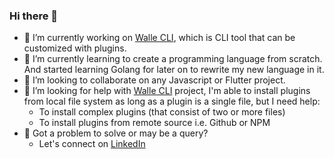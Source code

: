### Hi there 👋

<!--
**Abdullah-yasir/Abdullah-yasir** is a ✨ _special_ ✨ repository because its `README.md` (this file) appears on your GitHub profile.

Here are some ideas to get you started: -->

- 🔭 I’m currently working on [Walle CLI](https://github.com/Abdullah-yasir/walle-cli-extended), which is CLI tool that can be customized with plugins.
- 🌱 I’m currently learning to create a programming language from scratch. And started learning Golang for later on to rewrite my new language in it.
- 👯 I’m looking to collaborate on any Javascript or Flutter project.
- 🤔 I’m looking for help with [Walle CLI](https://github.com/Abdullah-yasir/walle-cli-extended) project, I'm able to install plugins from local file system as long as a plugin is a single file, but I need help:
    - To install complex plugins (that consist of two or more files)
    - To install plugins from remote source i.e. Github or NPM
- 💬 Got a problem to solve or may be a query?
    - Let's connect on [LinkedIn](https://www.linkedin.com/in/abdullah-yasir-itech)
